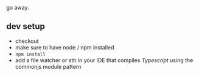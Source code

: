 go away.

## dev setup

* checkout
* make sure to have node / npm installed
* `npm install`
* add a file watcher or sth in your IDE that compiles *Typescript* using the commonjs module pattern
